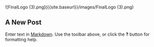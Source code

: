 ![FinalLogo (3).png]({{site.baseurl}}/images/FinalLogo (3).png)
## A New Post

Enter text in [Markdown](http://daringfireball.net/projects/markdown/). Use the toolbar above, or click the **?** button for formatting help.
